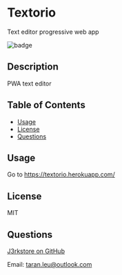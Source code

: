 # Textorio
Text editor progressive web app

![badge](https://img.shields.io/badge/license-MIT-ff69b4)

## Description

PWA text editor

## Table of Contents

- [Usage](#usage)
- [License](#license)
- [Questions](#questions)

## Usage

Go to https://textorio.herokuapp.com/

## License

MIT

## Questions

[J3rkstore on GitHub](https://github.com/J3rkstore)

Email: taran.leu@outlook.com
